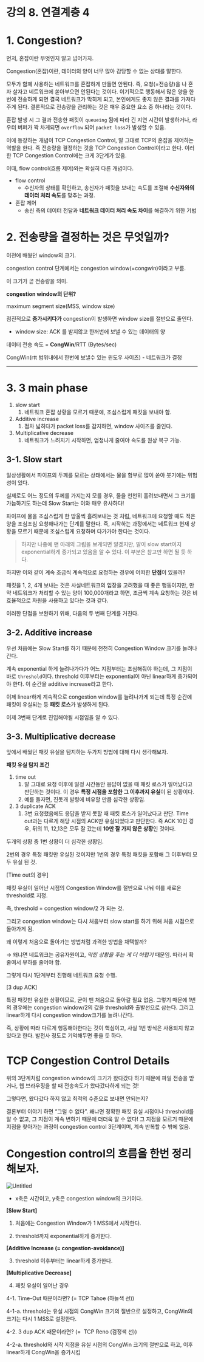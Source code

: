 # 강의 8. 연결계층 4

# 1. Congestion?

먼저, 혼잡이란 무엇인지 알고 넘어가자.

Congestion(혼잡)이란, 데이터의 양이 너무 많아 감당할 수 없는 상태를 말한다.

모두가 함께 사용하는 네트워크를 혼잡하게 만들면 안된다. 즉, 요청(=전송량)을 나 혼자 살자고 네트워크에 쏟아부으면 안된다는 것이다. 이기적으로 행동해서 많은 양을 한 번에 전송하게 되면 결국 네트워크가 막히게 되고, 본인에게도 좋지 않은 결과를 가져다주게 된다. 결론적으로 전송량을 관리하는 것은 매우 중요한 요소 중 하나라는 것이다.

혼잡 발생 시 그 결과 전송한 패킷이 `queueing` 됨에 따라 긴 지연 시간이 발생하거나, 라우터 버퍼가 꽉 차게되면 `overflow` 되어 `packet loss`가 발생할 수 있음.

이에 등장하는 개념이 TCP Congestion Control, 말 그대로 TCP의 혼잡을 제어하는 역할을 한다. 즉 전송량을 결정하는 것을 TCP Congestion Control이라고 한다. 이러한 TCP Congestion Control에는 크게 3단계가 있음.

이때, flow control(흐름 제어)와는 확실히 다른 개념이다.

- flow control
    - 수신자의 상태를 확인하고, 송신자가 패킷을 보내는 속도를 조절해 **수신자와의 데이터 처리 속도**를 맞추는 과정.
- 혼잡 제어
    - 송신 측의 데이터 전달과 **네트워크 데이터 처리 속도 차이**를 해결하기 위한 기법

# 2. **전송량을 결정하는 것은 무엇일까?**

이전에 배웠던 window의 크기.

congestion control 단계에서는 congestion window(=congwin)이라고 부름.

이 크기가 곧 전송량을 의미.

**congestion window의 단위?**

maximum segment size(MSS, window size)

점진적으로 **증가시키다가** congestion이 발생하면 window size를 절반으로 줄인다.

- window size: ACK 를 받지않고 한꺼번에 보낼 수 있는 데이터의 양

데이터 전송 속도 = **CongWin**/RTT (Bytes/sec)

CongWin(rtt 범위내에서 한번에 보낼수 있는 윈도우 사이즈) - 네트워크가 결정

---

# 3. 3 main phase

1. slow start
    1. 네트워크 혼잡 상황을 모르기 때문에, 조심스럽게 패킷을 보내야 함.
2. Additive increase
    1. 점차 넓히다가 packet loss를 감지하면, window 사이즈를 줄인다.
3. Multiplicative decrease
    1. 네트워크가 느려지기 시작하면, 엄청나게 줄여야 속도를 원상 복구 가능.

## 3-1. Slow start

일상생활에서 파이프의 두께를 모르는 상태에서는 물을 함부로 많이 쏟아 붓기에는 위험성이 있다.

실제로도 어느 정도의 두께를 가지는지 모를 경우, 물을 천천히 흘려보내면서 그 크기를 가늠하기도 하는데 Slow Start는 이와 매우 유사하다!

파이프에 물을 조심스럽게 한 방울씩 흘려보내는 것 처럼, 네트워크에 요청할 때도 적은 양을 조심조심 요청해나가는 단계를 말한다. 즉, 시작하는 과정에서는 네트워크 현재 상황을 모르기 때문에 조심스럽게 요청하며 다가가야 한다는 것이다.

> 하지만 나중에 맨 아래의 그림을 보게되면 알겠지만, 말이 slow start이지 exponential하게 증가되고 있음을 알 수 있다. 이 부분은 참고만 하면 될 듯 하다.
> 

하지만 이와 같이 계속 조금씩 계속적으로 요청하는 경우에 어떠한 **단점**이 있을까?

패킷을 1, 2, 4개 보내는 것은 사실네트워크의 입장을 고려했을 때 좋은 행동이지만, 만약 네트워크가 처리할 수 있는 양이 100,000개라고 하면, 조금씩 계속 요청하는 것은 비효율적으로 자원을 사용하고 있다는 것과 같다.

이러한 단점을 보완하기 위해, 다음의 두 번째 단계를 거친다.

## 3-2. Additive increase

우선 처음에는 Slow Start를 하기 때문에 천천히 Congestion Window 크기를 늘려나간다.

계속 exponential 하게 늘려나가다가 어느 지점부터는 조심해줘야 하는데, 그 지점이 바로 `threshold`이다. threshold 이후부터는 exponential이 아닌 linear하게 증가되어야 한다. 이 순간을 additive increase라고 한다.

이제 linear하게 계속적으로 congestion window를 늘려나가게 되는데 특정 순간에 패킷이 유실되는 등 **패킷 로스**가 발생하게 된다.

이제 3번째 단계로 진입해야될 시점임을 알 수 있다.

## 3-3. Multiplicative decrease

앞에서 배웠던 패킷 유실을 탐지하는 두가지 방법에 대해 다시 생각해보자.

**패킷 유실 탐지 조건**

1. time out
    1. 말 그대로 요청 이후에 일정 시간동안 응답이 없을 때 패킷 로스가 일어났다고 판단하는 것이다. 이 경우 **특정 시점을 포함한 그 이후까지 유실**이 된 상황이다.
    2. 예를 들자면, 진돗개 발령에 비유할 만큼 심각한 상황임.
2. 3 duplicate ACK
    1. 3번 요청했음에도 응답을 받지 못할 때 패킷 로스가 일어났다고 판단. Time out과는 다르게 해당 시점의 ACK만 유실되었다고 판단한다. 즉 ACK 10인 경우, 뒤의 11, 12,13은 모두 잘 갔는데 **10만 잘 가지 않은 상황**인 것이다.
    

두개의 상황 중 1번 상황이 더 심각한 상황임.

2번의 경우 특정 패킷만 유실된 것이지만 1번의 경우 특정 패킷을 포함해 그 이후부터 모두 유실 된 것.

[Time out의 경우]

패킷 유실이 일어난 시점의 Congestion Window를 절반으로 나눠 이를 새로운 threshold로 지정.

즉, threshold = congestion window/2 가 되는 것.

그리고 congestion window는 다시 처음부터 slow start를 하기 위해 처음 시점으로 돌아가게 됨.

왜 이렇게 처음으로 돌아가는 방법처럼 과격한 방법을 채택할까?

→ 왜냐면 네트워크는 공유자원이고, *막힌 상황을 푸는 게 더 어렵기* 때문임. 따라서 확 줄여서 부하를 줄어야 함.

그렇게 다시 1단계부터 진행해 네트워크 요청 수행.

[3 dup ACK]

특정 패킷만 유실한 상황이므로, 굳이 맨 처음으로 돌아갈 필요 없음. 그렇기 때문에 1번의 경우에는 congestion window/2의 값을 threshold와 출발선으로 삼는다. 그리고 linear하게 다시 congestion window크기를 늘려나간다.

즉, 상황에  따라 다르게 행동해야한다는 것이 핵심이고, 사실 1번 방식은 사용되지 않고 있다고 한다. 발전사 정도로 기억해두면 좋을 듯 하다.

# TCP Congestion Control Details

위의 3단계처럼 congestion window의 크기가 왔다갔다 하기 때문에 파일 전송을 받거나, 웹 브라우징을 할 때 전송속도가 왔다갔다하게 되는 것!

그렇다면, 왔다갔다 하지 않고 최적의 수준으로 보내면 안되는지?

결론부터 이야기 하면 “그럴 수 없다”. 왜냐면 정확한 패킷 유실 시점이나 threshold를 알 수 없고, 그 지점이 계속 변하기 때문에 더더욱 알 수 없다! 그 지점을 모르기 때문에 지점을 찾아가는 과정이 congestion control 3단계이며, 계속 반복할 수 밖에 없음.

# Congestion control의 흐름을 한번 정리해보자.

![Untitled](https://s3-us-west-2.amazonaws.com/secure.notion-static.com/379eefac-f716-45df-a0b2-3ef71065237d/Untitled.png)

- x축은 시간이고, y축은 congestion window의 크기이다.

**[Slow Start]**

1. 처음에는 Congestion Window가 1 MSS에서 시작한다.

2. threshold까지 exponential하게 증가한다.

**[Additive Increase (= congestion-avoidance)]**

3. threshold 이후부터는 linear하게 증가한다.

**[Multiplicative Decrease]**

4. 패킷 유실이 일어난 경우

4-1. Time-Out 때문이라면? (= TCP Tahoe (하늘색 선))

4-1-a. threshold는 유실 시점의 CongWin 크기의 절반으로 설정하고, CongWin의 크기는 다시 1 MSS로 설정한다.

4-2. 3 dup ACK 때문이라면? (=  TCP Reno (검정색 선))

4-2-a. threshold와 시작 지점을 유실 시점의 CongWin 크기의 절반으로 하고, 이후 linear하게 CongWin을 증가시킴